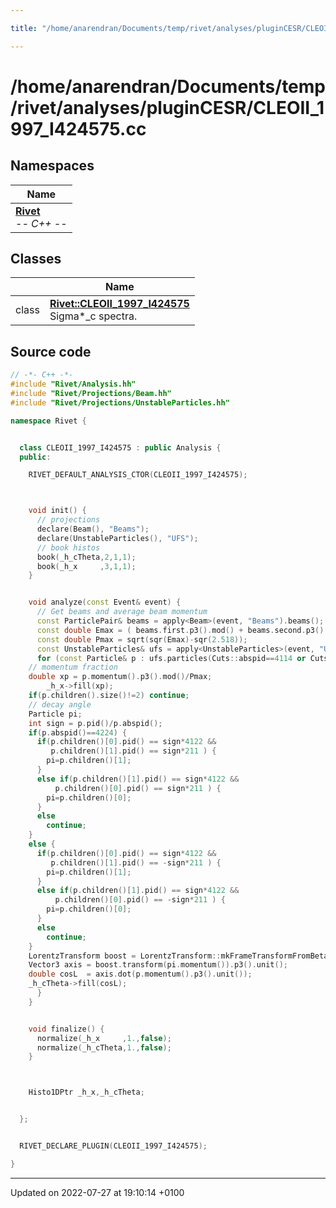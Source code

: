 ```yaml
---

title: "/home/anarendran/Documents/temp/rivet/analyses/pluginCESR/CLEOII_1997_I424575.cc"

---
```


# /home/anarendran/Documents/temp/rivet/analyses/pluginCESR/CLEOII_1997_I424575.cc



## Namespaces

| Name           |
| -------------- |
| **[Rivet](http://example.org/namespaces/namespacerivet/)** <br>-*- C++ -*-  |

## Classes

|                | Name           |
| -------------- | -------------- |
| class | **[Rivet::CLEOII_1997_I424575](http://example.org/classes/classrivet_1_1cleoii__1997__i424575/)** <br>Sigma*_c spectra.  |




## Source code

```cpp
// -*- C++ -*-
#include "Rivet/Analysis.hh"
#include "Rivet/Projections/Beam.hh"
#include "Rivet/Projections/UnstableParticles.hh"

namespace Rivet {


  class CLEOII_1997_I424575 : public Analysis {
  public:

    RIVET_DEFAULT_ANALYSIS_CTOR(CLEOII_1997_I424575);



    void init() {
      // projections
      declare(Beam(), "Beams");
      declare(UnstableParticles(), "UFS");
      // book histos
      book(_h_cTheta,2,1,1);
      book(_h_x     ,3,1,1);
    }


    void analyze(const Event& event) {
      // Get beams and average beam momentum
      const ParticlePair& beams = apply<Beam>(event, "Beams").beams();
      const double Emax = ( beams.first.p3().mod() + beams.second.p3().mod() ) / 2.0;
      const double Pmax = sqrt(sqr(Emax)-sqr(2.518));
      const UnstableParticles& ufs = apply<UnstableParticles>(event, "UFS");
      for (const Particle& p : ufs.particles(Cuts::abspid==4114 or Cuts::abspid==4224)) {
    // momentum fraction
    double xp = p.momentum().p3().mod()/Pmax;
        _h_x->fill(xp);
    if(p.children().size()!=2) continue;
    // decay angle
    Particle pi;
    int sign = p.pid()/p.abspid();
    if(p.abspid()==4224) {
      if(p.children()[0].pid() == sign*4122 &&
         p.children()[1].pid() == sign*211 ) {
        pi=p.children()[1];
      }
      else if(p.children()[1].pid() == sign*4122 &&
          p.children()[0].pid() == sign*211 ) {
        pi=p.children()[0];
      }
      else
        continue;
    }
    else {
      if(p.children()[0].pid() == sign*4122 &&
         p.children()[1].pid() == -sign*211 ) {
        pi=p.children()[1];
      }
      else if(p.children()[1].pid() == sign*4122 &&
          p.children()[0].pid() == -sign*211 ) {
        pi=p.children()[0];
      }
      else
        continue;
    }
    LorentzTransform boost = LorentzTransform::mkFrameTransformFromBeta(p.momentum().betaVec());
    Vector3 axis = boost.transform(pi.momentum()).p3().unit();
    double cosL  = axis.dot(p.momentum().p3().unit());
    _h_cTheta->fill(cosL);
      }
    }


    void finalize() {
      normalize(_h_x     ,1.,false);
      normalize(_h_cTheta,1.,false);
    }



    Histo1DPtr _h_x,_h_cTheta;


  };


  RIVET_DECLARE_PLUGIN(CLEOII_1997_I424575);

}
```


-------------------------------

Updated on 2022-07-27 at 19:10:14 +0100
